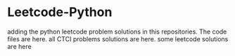 # Leetcode-Python
adding the python leetcode problem solutions in this repositories. 
The code files are here.
all CTCI problems solutions are here.
some leetcode solutions are here












